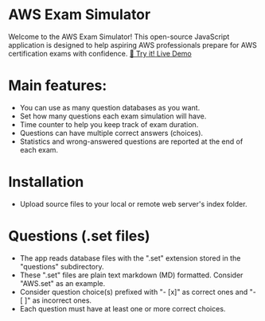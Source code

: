 # AWS Exam Simulator
Welcome to the AWS Exam Simulator! This open-source JavaScript application is designed to help aspiring AWS professionals prepare for AWS certification exams with confidence.
[🚀 Try it! Live Demo](https://www.pontonline.com.br/exam/)

# Main features:
- You can use as many question databases as you want.
- Set how many questions each exam simulation will have.
- Time counter to help you keep track of exam duration.
- Questions can have multiple correct answers (choices).
- Statistics and wrong-answered questions are reported at the end of each exam.

# Installation
- Upload source files to your local or remote web server's index folder.

# Questions (.set files)
- The app reads database files with the ".set" extension stored in the "questions" subdirectory.
- These ".set" files are plain text markdown (MD) formatted. Consider "AWS.set" as an example.
- Consider question choice(s) prefixed with "- [x]" as correct ones and "- [ ]" as incorrect ones.
- Each question must have at least one or more correct choices.
